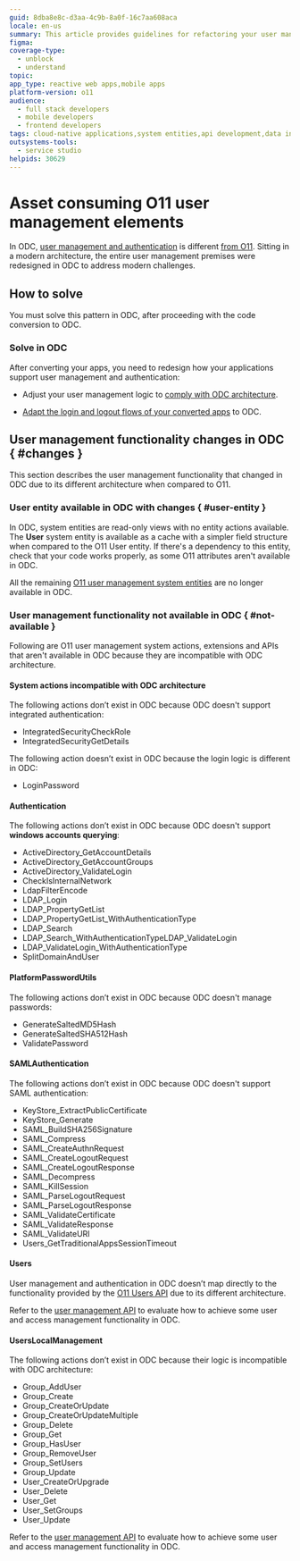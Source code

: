 ```yaml
---
guid: 8dba8e8c-d3aa-4c9b-8a0f-16c7aa608aca
locale: en-us
summary: This article provides guidelines for refactoring your user management strategy to ensure compatibility with OutSystems Developer Cloud (ODC).
figma: 
coverage-type:
  - unblock
  - understand
topic: 
app_type: reactive web apps,mobile apps
platform-version: o11
audience:
  - full stack developers
  - mobile developers
  - frontend developers
tags: cloud-native applications,system entities,api development,data integration,app conversion
outsystems-tools:
  - service studio
helpids: 30629
---
```


# Asset consuming O11 user management elements

In ODC, [user management and authentication](https://success.outsystems.com/documentation/outsystems_developer_cloud/user_management/) is different [from O11](../../user-management/intro.md). Sitting in a modern architecture, the entire user management premises were redesigned in ODC to address modern challenges.

## How to solve

You must solve this pattern in ODC, after proceeding with the code conversion to ODC.

### Solve in ODC

After converting your apps, you need to redesign how your applications support user management and authentication:

* Adjust your user management logic to [comply with ODC architecture](#changes).

* [Adapt the login and logout flows of your converted apps](execute-adapt-login-flow.md) to ODC.

## User management functionality changes in ODC { #changes }

This section describes the user management functionality that changed in ODC due to its different architecture when compared to O11.

### User entity available in ODC with changes { #user-entity }

In ODC, system entities are read-only views with no entity actions available. The **User** system entity is available as a cache with a simpler field structure when compared to the O11 User entity. If there's a dependency to this entity, check that your code works properly, as some O11 attributes aren't available in ODC.

All the remaining [O11 user management system entities](https://success.outsystems.com/documentation/how_to_guides/data/data_migration_from_production_to_non_production_environment/application_users_groups_and_roles/) are no longer available in ODC.

### User management functionality not available in ODC { #not-available }

Following are O11 user management system actions, extensions and APIs that aren't available in ODC because they are incompatible with ODC architecture.

#### System actions incompatible with ODC architecture

The following actions don’t exist in ODC because ODC doesn't support integrated authentication:

* IntegratedSecurityCheckRole
* IntegratedSecurityGetDetails

The following action doesn’t exist in ODC because the login logic is different in ODC:

* LoginPassword

#### Authentication

The following actions don’t exist in ODC because ODC doesn't support **windows accounts querying**:

* ActiveDirectory_GetAccountDetails
* ActiveDirectory_GetAccountGroups
* ActiveDirectory_ValidateLogin
* CheckIsInternalNetwork
* LdapFilterEncode
* LDAP_Login
* LDAP_PropertyGetList
* LDAP_PropertyGetList_WithAuthenticationType
* LDAP_Search
* LDAP_Search_WithAuthenticationTypeLDAP_ValidateLogin
* LDAP_ValidateLogin_WithAuthenticationType
* SplitDomainAndUser

#### PlatformPasswordUtils

The following actions don’t exist in ODC because ODC doesn't manage passwords:

* GenerateSaltedMD5Hash
* GenerateSaltedSHA512Hash
* ValidatePassword

#### SAMLAuthentication

The following actions don’t exist in ODC because ODC doesn't support SAML authentication:

* KeyStore_ExtractPublicCertificate
* KeyStore_Generate
* SAML_BuildSHA256Signature
* SAML_Compress
* SAML_CreateAuthnRequest  
* SAML_CreateLogoutRequest
* SAML_CreateLogoutResponse
* SAML_Decompress
* SAML_KillSession
* SAML_ParseLogoutRequest
* SAML_ParseLogoutResponse
* SAML_ValidateCertificate
* SAML_ValidateResponse
* SAML_ValidateURI
* Users_GetTraditionalAppsSessionTimeout

#### Users

User management and authentication in ODC doesn’t map directly to the functionality provided by the [O11 Users API](../../ref/apis/auto/users-api.final.md) due to its different architecture.

Refer to the [user management API](https://success.outsystems.com/documentation/outsystems_developer_cloud/odc_rest_apis/#user-and-access-management) to evaluate how to achieve some user and access management functionality in ODC.

#### UsersLocalManagement

The following actions don’t exist in ODC because their logic is incompatible with ODC architecture:

* Group_AddUser
* Group_Create
* Group_CreateOrUpdate
* Group_CreateOrUpdateMultiple
* Group_Delete
* Group_Get
* Group_HasUser
* Group_RemoveUser
* Group_SetUsers
* Group_Update
* User_CreateOrUpgrade
* User_Delete
* User_Get
* User_SetGroups
* User_Update

Refer to the [user management API](https://success.outsystems.com/documentation/outsystems_developer_cloud/odc_rest_apis/#user-and-access-management) to evaluate how to achieve some user and access management functionality in ODC.
